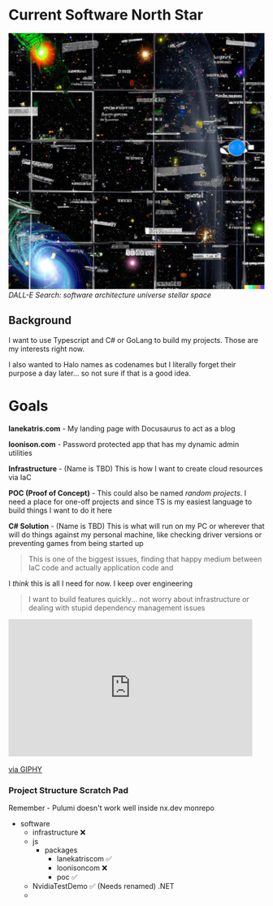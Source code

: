 # Current Software North Star

![](DALL-E-2022-10-18-11.53.08-software-architecture-universe-stellar-space.png)
*DALL-E Search: software architecture universe stellar space*

## Background

I want to use Typescript and C# or GoLang to build my projects. Those are my interests right now. 

I also wanted to Halo names as codenames but I literally forget their purpose a day later... so not sure if that is a good idea.

# Goals

**lanekatris.com** - My landing page with Docusaurus to act as a blog

**loonison.com** - Password protected app that has my dynamic admin utilities

**Infrastructure** - (Name is TBD) This is how I want to create cloud resources via IaC

**POC (Proof of Concept)** - This could also be named *random projects*. I need a place for one-off projects and since TS is my easiest language to build things I want to do it here

**C# Solution** - (Name is TBD) This is what will run on my PC or wherever that will do things against my personal machine, like checking driver versions or preventing games from being started up

> This is one of the biggest issues, finding that happy medium between IaC code and actually application code and 

I *think* this is all I need for now. I keep over engineering

> I want to build features quickly... not worry about infrastructure or dealing with stupid dependency management issues


<iframe src="https://giphy.com/embed/RHLcOWQ4xqyOKvqzAc" width="480" height="270" frameBorder="0" class="giphy-embed" allowFullScreen></iframe><p><a href="https://giphy.com/gifs/bestfriends-wow-goat-RHLcOWQ4xqyOKvqzAc">via GIPHY</a></p>


### Project Structure Scratch Pad

Remember - Pulumi doesn't work well inside nx.dev monrepo

- software
	- infrastructure ❌
	- js
		- packages
			- lanekatriscom ✅
			- loonisoncom ❌
			- poc ✅
	- NvidiaTestDemo ✅ (Needs renamed) .NET
	- 